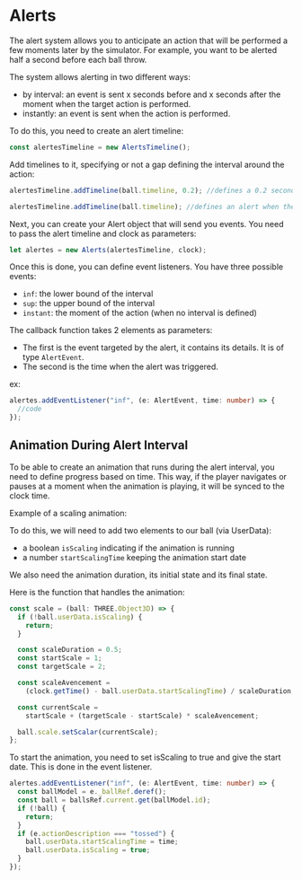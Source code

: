 # Alerts

The alert system allows you to anticipate an action that will be performed a few moments later by the simulator. For example, you want to be alerted half a second before each ball throw.

The system allows alerting in two different ways:

- by interval: an event is sent x seconds before and x seconds after the moment when the target action is performed.
- instantly: an event is sent when the action is performed.

To do this, you need to create an alert timeline:

```typescript
const alertesTimeline = new AlertsTimeline();
```

Add timelines to it, specifying or not a gap defining the interval around the action:

```typescript
alertesTimeline.addTimeline(ball.timeline, 0.2); //defines a 0.2 second interval around the action

alertesTimeline.addTimeline(ball.timeline); //defines an alert when the action is performed
```

Next, you can create your Alert object that will send you events. You need to pass the alert timeline and clock as parameters:

```typescript
let alertes = new Alerts(alertesTimeline, clock);
```

Once this is done, you can define event listeners. You have three possible events:

- `inf`: the lower bound of the interval
- `sup`: the upper bound of the interval
- `instant`: the moment of the action (when no interval is defined)

The callback function takes 2 elements as parameters:

- The first is the event targeted by the alert, it contains its details. It is of type `AlertEvent`.
- The second is the time when the alert was triggered.

ex:

```typescript
alertes.addEventListener("inf", (e: AlertEvent, time: number) => {
  //code
});
```

## Animation During Alert Interval

To be able to create an animation that runs during the alert interval, you need to define progress based on time. This way, if the player navigates or pauses at a moment when the animation is playing, it will be synced to the clock time.

Example of a scaling animation:

To do this, we will need to add two elements to our ball (via UserData):

- a boolean `isScaling` indicating if the animation is running
- a number `startScalingTime` keeping the animation start date

We also need the animation duration, its initial state and its final state.

Here is the function that handles the animation:

```typescript
const scale = (ball: THREE.Object3D) => {
  if (!ball.userData.isScaling) {
    return;
  }

  const scaleDuration = 0.5;
  const startScale = 1;
  const targetScale = 2;

  const scaleAvencement =
    (clock.getTime() - ball.userData.startScalingTime) / scaleDuration;

  const currentScale =
    startScale + (targetScale - startScale) * scaleAvencement;

  ball.scale.setScalar(currentScale);
};
```

To start the animation, you need to set isScaling to true and give the start date. This is done in the event listener.

```typescript
alertes.addEventListener("inf", (e: AlertEvent, time: number) => {
  const ballModel = e._ballRef.deref();
  const ball = ballsRef.current.get(ballModel.id);
  if (!ball) {
    return;
  }
  if (e.actionDescription === "tossed") {
    ball.userData.startScalingTime = time;
    ball.userData.isScaling = true;
  }
});
```
